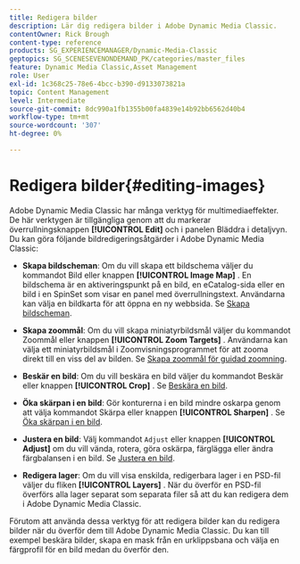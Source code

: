 ```yaml
---
title: Redigera bilder
description: Lär dig redigera bilder i Adobe Dynamic Media Classic.
contentOwner: Rick Brough
content-type: reference
products: SG_EXPERIENCEMANAGER/Dynamic-Media-Classic
geptopics: SG_SCENESEVENONDEMAND_PK/categories/master_files
feature: Dynamic Media Classic,Asset Management
role: User
exl-id: 1c368c25-78e6-4bcc-b390-d9133073821a
topic: Content Management
level: Intermediate
source-git-commit: 8dc990a1fb1355b00fa4839e14b92bb6562d40b4
workflow-type: tm+mt
source-wordcount: '307'
ht-degree: 0%

---
```


# Redigera bilder{#editing-images}

Adobe Dynamic Media Classic har många verktyg för multimediaeffekter. De här verktygen är tillgängliga genom att du markerar överrullningsknappen **[!UICONTROL Edit]** och i panelen Bläddra i detaljvyn. Du kan göra följande bildredigeringsåtgärder i Adobe Dynamic Media Classic:

* **Skapa bildscheman**: Om du vill skapa ett bildschema väljer du kommandot Bild eller knappen **[!UICONTROL Image Map]** . En bildschema är en aktiveringspunkt på en bild, en eCatalog-sida eller en bild i en SpinSet som visar en panel med överrullningstext. Användarna kan välja en bildkarta för att öppna en ny webbsida. Se [Skapa bildscheman](/help/using/creating-image-maps.md).

* **Skapa zoommål**: Om du vill skapa miniatyrbildsmål väljer du kommandot Zoommål eller knappen **[!UICONTROL Zoom Targets]** . Användarna kan välja ett miniatyrbildsmål i Zoomvisningsprogrammet för att zooma direkt till en viss del av bilden. Se [Skapa zoommål för guidad zoomning](/help/using/creating-zoom-targets-guided-zoom.md).

* **Beskär en bild**: Om du vill beskära en bild väljer du kommandot Beskär eller knappen **[!UICONTROL Crop]** . Se [Beskära en bild](/help/using/cropping-image.md).

* **Öka skärpan i en bild**: Gör konturerna i en bild mindre oskarpa genom att välja kommandot Skärpa eller knappen **[!UICONTROL Sharpen]** . Se [Öka skärpan i en bild](/help/using/sharpening-image.md).

* **Justera en bild**: Välj kommandot `Adjust` eller knappen **[!UICONTROL Adjust]** om du vill vända, rotera, göra oskärpa, färglägga eller ändra färgbalansen i en bild. Se [Justera en bild](/help/using/adjusting-image.md).

* **Redigera lager**: Om du vill visa enskilda, redigerbara lager i en PSD-fil väljer du fliken **[!UICONTROL Layers]** . När du överför en PSD-fil överförs alla lager separat som separata filer så att du kan redigera dem i Adobe Dynamic Media Classic.

Förutom att använda dessa verktyg för att redigera bilder kan du redigera bilder när du överför dem till Adobe Dynamic Media Classic. Du kan till exempel beskära bilder, skapa en mask från en urklippsbana och välja en färgprofil för en bild medan du överför den.
